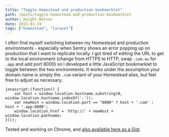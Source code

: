 ```yaml
---
title: "Toggle Homestead and production bookmarklet"
path: /posts/toggle-homestead-and-production-bookmarklet
author: Dwight Watson
date: 2015-01-19
tags: ["homestead", "laravel"]
---
```


I often find myself switching between my Homestead and production environments - especially when Sentry shows an error popping up on production that I want to replicate locally. I got tired of editing the URL to get to the local environment (change from HTTPS to HTTP, swap `.com.au` for `.app` and add port 8000) so I developed a little JavaScript bookmarklet to toggle between the two environments. It works under the assumption your domain name is simply the `.com` variant of your Homestead alias, but feel free to adjust as necessary.

    javascript:(function() {
        var host = window.location.hostname.substring(0, window.location.hostname.indexOf('.'));
        var newHost = window.location.port == "8000" ? host + '.com' : host + '.app:8000';
        window.location.href = 'http://' + newHost + window.location.pathname;
    }());

Tested and working on Chrome, and [also available here as a Gist](https://gist.github.com/dwightwatson/d6861a4457999b32ce74).
